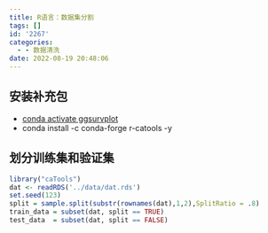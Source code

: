 ```yaml
---
title: R语言：数据集分割
tags: []
id: '2267'
categories:
  - - 数据清洗
date: 2022-08-19 20:48:06
---
```


## 安装补充包

*   [conda activate ggsurvplot](https://occdn.limour.top/2215.html)
*   conda install -c conda-forge r-catools -y

## 划分训练集和验证集

```R
library("caTools")
dat <- readRDS('../data/dat.rds')
set.seed(123)
split = sample.split(substr(rownames(dat),1,2),SplitRatio = .8)
train_data = subset(dat, split == TRUE)
test_data  = subset(dat, split == FALSE)
```